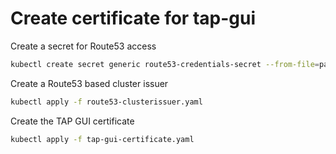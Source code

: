 # Create certificate for tap-gui

Create a secret for Route53 access

```bash
kubectl create secret generic route53-credentials-secret --from-file=password.txt -n cert-manager
```
Create a Route53 based cluster issuer

```bash
kubectl apply -f route53-clusterissuer.yaml
```

Create the TAP GUI certificate

```bash
kubectl apply -f tap-gui-certificate.yaml
```